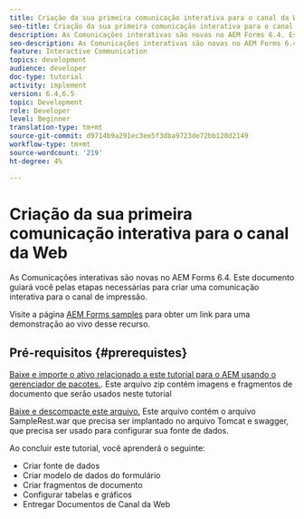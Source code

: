```yaml
---
title: Criação da sua primeira comunicação interativa para o canal da Web
seo-title: Criação da sua primeira comunicação interativa para o canal da Web
description: As Comunicações interativas são novas no AEM Forms 6.4. Este documento guiará você pelas etapas necessárias para criar uma comunicação interativa para o canal da Web.
seo-description: As Comunicações interativas são novas no AEM Forms 6.4. Este documento guiará você pelas etapas necessárias para criar uma comunicação interativa para o canal da Web.
feature: Interactive Communication
topics: development
audience: developer
doc-type: tutorial
activity: implement
version: 6.4,6.5
topic: Development
role: Developer
level: Beginner
translation-type: tm+mt
source-git-commit: d9714b9a291ec3ee5f3dba9723de72bb120d2149
workflow-type: tm+mt
source-wordcount: '219'
ht-degree: 4%

---
```



# Criação da sua primeira comunicação interativa para o canal da Web

As Comunicações interativas são novas no AEM Forms 6.4. Este documento guiará você pelas etapas necessárias para criar uma comunicação interativa para o canal de impressão.

Visite a página [AEM Forms samples](https://forms.enablementadobe.com/content/samples/samples.html?query=0) para obter um link para uma demonstração ao vivo desse recurso.

## Pré-requisitos {#prerequistes}

[Baixe e importe o ativo relacionado a este tutorial para o AEM usando o gerenciador de pacotes.](assets/gettingstartedassets.zip). Este arquivo zip contém imagens e fragmentos de documento que serão usados neste tutorial

[Baixe e descompacte este arquivo.](assets/warfileandswaggerfile.zip) Este arquivo contém o arquivo SampleRest.war que precisa ser implantado no arquivo Tomcat e swagger, que precisa ser usado para configurar sua fonte de dados.

Ao concluir este tutorial, você aprenderá o seguinte:

* Criar fonte de dados
* Criar modelo de dados do formulário
* Criar fragmentos de documento
* Configurar tabelas e gráficos
* Entregar Documentos de Canal da Web





